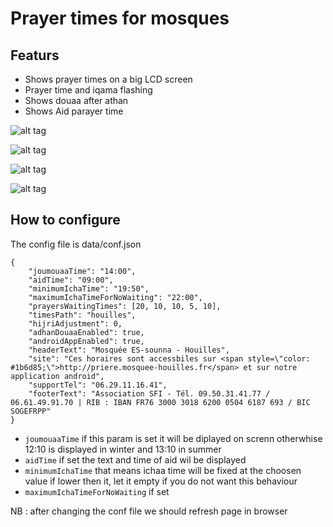 # Prayer times for mosques ###

## Featurs

* Shows prayer times on a big LCD screen
* Prayer time and iqama flashing
* Shows douaa after athan
* Shows Aid parayer time

![alt tag](http://priere.mosquee-houilles.fr/img/screenshot-1.png)

![alt tag](http://priere.mosquee-houilles.fr/img/screenshot-2.jpg)

![alt tag](http://priere.mosquee-houilles.fr/img/screenshot-3.png)

![alt tag](http://priere.mosquee-houilles.fr/img/douaa-after-athan.jpg)

## How to configure

The config file is data/conf.json

```
{
    "joumouaaTime": "14:00",
    "aidTime": "09:00",
    "minimumIchaTime": "19:50",
    "maximumIchaTimeForNoWaiting": "22:00",
    "prayersWaitingTimes": [20, 10, 10, 5, 10],
    "timesPath": "houilles",
    "hijriAdjustment": 0,
    "adhanDouaaEnabled": true,
    "androidAppEnabled": true,
    "headerText": "Mosquée ES-sounna - Houilles",
    "site": "Ces horaires sont accessbiles sur <span style=\"color: #1b6d85;\">http://priere.mosquee-houilles.fr</span> et sur notre application android",
    "supportTel": "06.29.11.16.41",
    "footerText": "Association SFI - Tél. 09.50.31.41.77 / 06.61.49.91.70 | RIB : IBAN FR76 3000 3018 6200 0504 6187 693 / BIC SOGEFRPP"
}
```

* `joumouaaTime` if this param is set it will be diplayed on screnn otherwhise 12:10 is displayed in winter and 13:10 in summer
* `aidTime` if set the text and time of aid wil be displayed
* `minimumIchaTime` that means ichaa time will be fixed at the choosen value if lower then it, let it empty if you do not want this behaviour
* `maximumIchaTimeForNoWaiting` if set 


NB : after changing the conf file we should refresh page in browser
